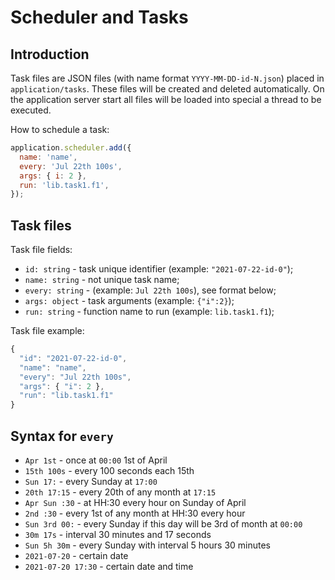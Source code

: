 # Scheduler and Tasks

## Introduction

Task files are JSON files (with name format `YYYY-MM-DD-id-N.json`) placed in
`application/tasks`. These files will be created and deleted automatically.
On the application server start all files will be loaded into special a thread
to be executed.

How to schedule a task:
```js
application.scheduler.add({
  name: 'name',
  every: 'Jul 22th 100s',
  args: { i: 2 },
  run: 'lib.task1.f1',
});
```

## Task files

Task file fields:
- `id: string` - task unique identifier (example: `"2021-07-22-id-0"`);
- `name: string` - not unique task name;
- `every: string` - (example: `Jul 22th 100s`), see format below;
- `args: object` - task arguments (example: `{"i":2}`);
- `run: string` - function name to run (example: `lib.task1.f1`);

Task file example:
```js
{
  "id": "2021-07-22-id-0",
  "name": "name",
  "every": "Jul 22th 100s",
  "args": { "i": 2 },
  "run": "lib.task1.f1"
}
```

## Syntax for `every`

- `Apr 1st` - once at `00:00` 1st of April
- `15th 100s` - every 100 seconds each 15th
- `Sun 17:` - every Sunday at `17:00`
- `20th 17:15` - every 20th of any month at `17:15`
- `Apr Sun :30` - at HH:30 every hour on Sunday of April
- `2nd :30` - every 1st of any month at HH:30 every hour
- `Sun 3rd 00:` - every Sunday if this day will be 3rd of month at `00:00`
- `30m 17s` - interval 30 minutes and 17 seconds
- `Sun 5h 30m` - every Sunday with interval 5 hours 30 minutes
- `2021-07-20` - certain date
- `2021-07-20 17:30` - certain date and time
